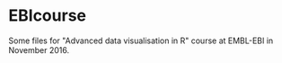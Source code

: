 # EBIcourse

Some files for "Advanced data visualisation in R" course at EMBL-EBI in November 2016.
